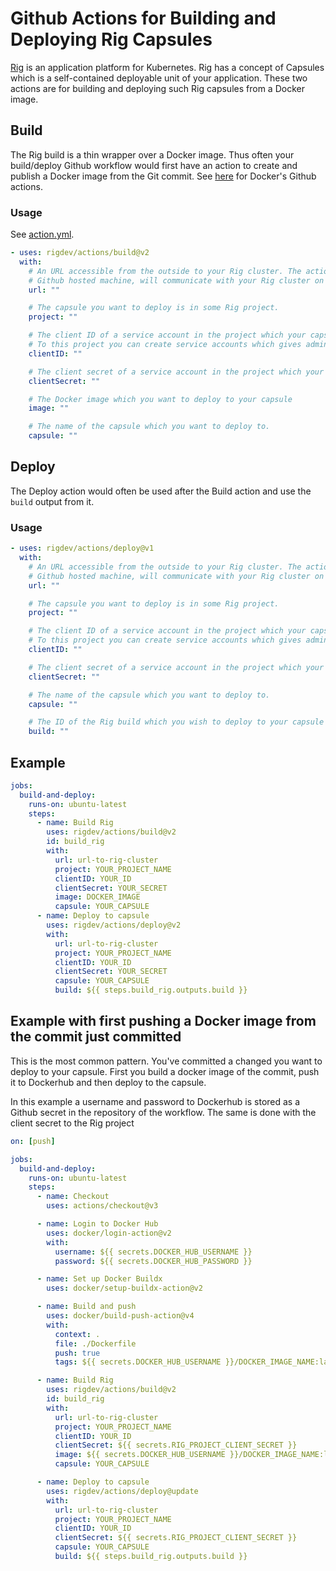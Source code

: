 # Github Actions for Building and Deploying Rig Capsules

[Rig](https://docs.rig.dev) is an application platform for Kubernetes. Rig has a concept of Capsules which is a self-contained deployable unit of your application.
These two actions are for building and deploying such Rig capsules from a Docker image.

## Build

The Rig build is a thin wrapper over a Docker image. Thus often your build/deploy Github workflow would first have an action to create and publish a Docker image from the Git commit. See [here](https://docs.docker.com/build/ci/github-actions) for Docker's Github actions.

### Usage

See [action.yml](https://github.com/rigdev/actions/blob/main/deploy/action.yml).

```yaml
- uses: rigdev/actions/build@v2
  with:
    # An URL accessible from the outside to your Rig cluster. The action, which runs in a
    # Github hosted machine, will communicate with your Rig cluster on this URL.
    url: ""

    # The capsule you want to deploy is in some Rig project.
    project: ""

    # The client ID of a service account in the project which your capsule resides in.
    # To this project you can create service accounts which gives admin rights over the project.
    clientID: ""

    # The client secret of a service account in the project which your capsule resides in.
    clientSecret: ""

    # The Docker image which you want to deploy to your capsule
    image: ""

    # The name of the capsule which you want to deploy to.
    capsule: ""
```

## Deploy

The Deploy action would often be used after the Build action and use the `build` output from it.

### Usage

```yaml
- uses: rigdev/actions/deploy@v1
  with:
    # An URL accessible from the outside to your Rig cluster. The action, which runs in a
    # Github hosted machine, will communicate with your Rig cluster on this URL.
    url: ""

    # The capsule you want to deploy is in some Rig project.
    project: ""

    # The client ID of a service account in the project which your capsule resides in.
    # To this project you can create service accounts which gives admin rights over the project.
    clientID: ""

    # The client secret of a service account in the project which your capsule resides in.
    clientSecret: ""

    # The name of the capsule which you want to deploy to.
    capsule: ""

    # The ID of the Rig build which you wish to deploy to your capsule
    build: ""
```

## Example

```yaml
jobs:
  build-and-deploy:
    runs-on: ubuntu-latest
    steps:
      - name: Build Rig
        uses: rigdev/actions/build@v2
        id: build_rig
        with:
          url: url-to-rig-cluster
          project: YOUR_PROJECT_NAME
          clientID: YOUR_ID
          clientSecret: YOUR_SECRET
          image: DOCKER_IMAGE
          capsule: YOUR_CAPSULE
      - name: Deploy to capsule
        uses: rigdev/actions/deploy@v2
        with:
          url: url-to-rig-cluster
          project: YOUR_PROJECT_NAME
          clientID: YOUR_ID
          clientSecret: YOUR_SECRET
          capsule: YOUR_CAPSULE
          build: ${{ steps.build_rig.outputs.build }}
```

## Example with first pushing a Docker image from the commit just committed

This is the most common pattern. You've committed a changed you want to deploy to your capsule. First you build a docker image of the commit, push it to Dockerhub and then deploy to the capsule.

In this example a username and password to Dockerhub is stored as a Github secret in the repository of the workflow. The same is done with the client secret to the Rig project

```yaml
on: [push]

jobs:
  build-and-deploy:
    runs-on: ubuntu-latest
    steps:
      - name: Checkout
        uses: actions/checkout@v3

      - name: Login to Docker Hub
        uses: docker/login-action@v2
        with:
          username: ${{ secrets.DOCKER_HUB_USERNAME }}
          password: ${{ secrets.DOCKER_HUB_PASSWORD }}

      - name: Set up Docker Buildx
        uses: docker/setup-buildx-action@v2

      - name: Build and push
        uses: docker/build-push-action@v4
        with:
          context: .
          file: ./Dockerfile
          push: true
          tags: ${{ secrets.DOCKER_HUB_USERNAME }}/DOCKER_IMAGE_NAME:latest

      - name: Build Rig
        uses: rigdev/actions/build@v2
        id: build_rig
        with:
          url: url-to-rig-cluster
          project: YOUR_PROJECT_NAME
          clientID: YOUR_ID
          clientSecret: ${{ secrets.RIG_PROJECT_CLIENT_SECRET }}
          image: ${{ secrets.DOCKER_HUB_USERNAME }}/DOCKER_IMAGE_NAME:latest
          capsule: YOUR_CAPSULE

      - name: Deploy to capsule
        uses: rigdev/actions/deploy@update
        with:
          url: url-to-rig-cluster
          project: YOUR_PROJECT_NAME
          clientID: YOUR_ID
          clientSecret: ${{ secrets.RIG_PROJECT_CLIENT_SECRET }}
          capsule: YOUR_CAPSULE
          build: ${{ steps.build_rig.outputs.build }}
```
